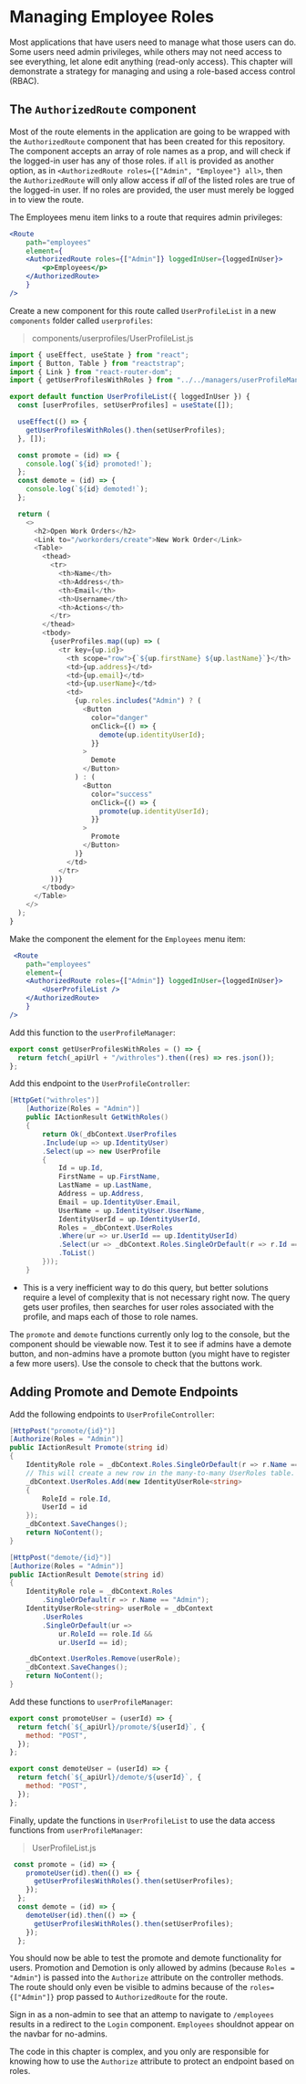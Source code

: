 # Managing Employee Roles
Most applications that have users need to manage what those users can do. Some users need admin privileges, while others may not need access to see everything, let alone edit anything (read-only access). This chapter will demonstrate a strategy for managing and using a role-based access control (RBAC). 

## The `AuthorizedRoute` component
Most of the route elements in the application are going to be wrapped with the `AuthorizedRoute` component that has been created for this repository. The component accepts an array of role names as a prop, and will check if the logged-in user has any of those roles. if `all` is provided as another option, as in `<AuthorizedRoute roles={["Admin", "Employee"} all>`, then the `AuthorizedRoute` will only allow access if _all_ of the listed roles are true of the logged-in user. If no roles are provided, the user must merely be logged in to view the route. 

The Employees menu item links to a route that requires admin privileges:
``` jsx
<Route
    path="employees"
    element={
    <AuthorizedRoute roles={["Admin"]} loggedInUser={loggedInUser}>
        <p>Employees</p>
    </AuthorizedRoute>
    }
/>
```
Create a new component for this route called `UserProfileList` in a new `components` folder called `userprofiles`:
> components/userprofiles/UserProfileList.js
``` javascript
import { useEffect, useState } from "react";
import { Button, Table } from "reactstrap";
import { Link } from "react-router-dom";
import { getUserProfilesWithRoles } from "../../managers/userProfileManager";

export default function UserProfileList({ loggedInUser }) {
  const [userProfiles, setUserProfiles] = useState([]);

  useEffect(() => {
    getUserProfilesWithRoles().then(setUserProfiles);
  }, []);

  const promote = (id) => {
    console.log(`${id} promoted!`);
  };
  const demote = (id) => {
    console.log(`${id} demoted!`);
  };

  return (
    <>
      <h2>Open Work Orders</h2>
      <Link to="/workorders/create">New Work Order</Link>
      <Table>
        <thead>
          <tr>
            <th>Name</th>
            <th>Address</th>
            <th>Email</th>
            <th>Username</th>
            <th>Actions</th>
          </tr>
        </thead>
        <tbody>
          {userProfiles.map((up) => (
            <tr key={up.id}>
              <th scope="row">{`${up.firstName} ${up.lastName}`}</th>
              <td>{up.address}</td>
              <td>{up.email}</td>
              <td>{up.userName}</td>
              <td>
                {up.roles.includes("Admin") ? (
                  <Button
                    color="danger"
                    onClick={() => {
                      demote(up.identityUserId);
                    }}
                  >
                    Demote
                  </Button>
                ) : (
                  <Button
                    color="success"
                    onClick={() => {
                      promote(up.identityUserId);
                    }}
                  >
                    Promote
                  </Button>
                )}
              </td>
            </tr>
          ))}
        </tbody>
      </Table>
    </>
  );
}
```

Make the component the element for the `Employees` menu item:
``` jsx
 <Route
    path="employees"
    element={
    <AuthorizedRoute roles={["Admin"]} loggedInUser={loggedInUser}>
        <UserProfileList />
    </AuthorizedRoute>
    }
/>
```

Add this function to the `userProfileManager`:
``` javascript
export const getUserProfilesWithRoles = () => {
  return fetch(_apiUrl + "/withroles").then((res) => res.json());
};
```

Add this endpoint to the `UserProfileController`:
``` csharp
[HttpGet("withroles")]
    [Authorize(Roles = "Admin")]
    public IActionResult GetWithRoles()
    {
        return Ok(_dbContext.UserProfiles
        .Include(up => up.IdentityUser)
        .Select(up => new UserProfile
        {
            Id = up.Id,
            FirstName = up.FirstName,
            LastName = up.LastName,
            Address = up.Address,
            Email = up.IdentityUser.Email,
            UserName = up.IdentityUser.UserName,
            IdentityUserId = up.IdentityUserId,
            Roles = _dbContext.UserRoles
            .Where(ur => ur.UserId == up.IdentityUserId)
            .Select(ur => _dbContext.Roles.SingleOrDefault(r => r.Id == ur.RoleId).Name)
            .ToList()
        }));
    }
```
- This is a very inefficient way to do this query, but better solutions require a level of complexity that is not necessary right now. The query gets user profiles, then searches for user roles associated with the profile, and maps each of those to role names.

The `promote` and `demote` functions currently only log to the console, but the component should be viewable now. Test it to see if admins have a demote button, and non-admins have a promote button (you might have to register a few more users). Use the console to check that the buttons work.

## Adding Promote and Demote Endpoints

Add the following endpoints to `UserProfileController`:
``` csharp
[HttpPost("promote/{id}")]
[Authorize(Roles = "Admin")]
public IActionResult Promote(string id)
{
    IdentityRole role = _dbContext.Roles.SingleOrDefault(r => r.Name == "Admin");
    // This will create a new row in the many-to-many UserRoles table.
    _dbContext.UserRoles.Add(new IdentityUserRole<string>
    {
        RoleId = role.Id,
        UserId = id
    });
    _dbContext.SaveChanges();
    return NoContent();
}

[HttpPost("demote/{id}")]
[Authorize(Roles = "Admin")]
public IActionResult Demote(string id)
{
    IdentityRole role = _dbContext.Roles
        .SingleOrDefault(r => r.Name == "Admin"); 
    IdentityUserRole<string> userRole = _dbContext
        .UserRoles
        .SingleOrDefault(ur =>
            ur.RoleId == role.Id &&
            ur.UserId == id);

    _dbContext.UserRoles.Remove(userRole);
    _dbContext.SaveChanges();
    return NoContent();
}
```

Add these functions to `userProfileManager`:
``` javascript
export const promoteUser = (userId) => {
  return fetch(`${_apiUrl}/promote/${userId}`, {
    method: "POST",
  });
};

export const demoteUser = (userId) => {
  return fetch(`${_apiUrl}/demote/${userId}`, {
    method: "POST",
  });
};
```
Finally, update the functions in `UserProfileList` to use the data access functions from `userProfileManager`:
>UserProfileList.js
``` javascript
 const promote = (id) => {
    promoteUser(id).then(() => {
      getUserProfilesWithRoles().then(setUserProfiles);
    });
  };
  const demote = (id) => {
    demoteUser(id).then(() => {
      getUserProfilesWithRoles().then(setUserProfiles);
    });
  };
```
You should now be able to test the promote and demote functionality for users. Promotion and Demotion is only allowed by admins (because `Roles = "Admin"`) is passed into the `Authorize` attribute on the controller methods. The route should only even be visible to admins because of the `roles={["Admin"]}` prop passed to `AuthorizedRoute` for the route. 

Sign in as a non-admin to see that an attemp to navigate to `/employees` results in a redirect to the `Login` component. `Employees` shouldnot appear on the navbar for no-admins. 

The code in this chapter is complex, and you only are responsible for knowing how to use the `Authorize` attribute to protect an endpoint based on roles.




    
